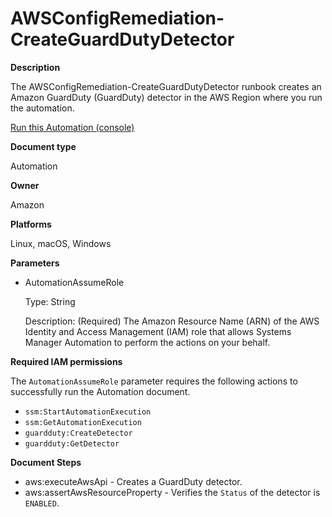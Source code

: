 # AWSConfigRemediation\-CreateGuardDutyDetector<a name="automation-aws-enable-guard-detect"></a>

**Description**

The AWSConfigRemediation\-CreateGuardDutyDetector runbook creates an Amazon GuardDuty \(GuardDuty\) detector in the AWS Region where you run the automation\.

[Run this Automation \(console\)](https://console.aws.amazon.com/systems-manager/automation/execute/AWSConfigRemediation-CreateGuardDutyDetector)

**Document type**

Automation

**Owner**

Amazon

**Platforms**

Linux, macOS, Windows

**Parameters**
+ AutomationAssumeRole

  Type: String

  Description: \(Required\) The Amazon Resource Name \(ARN\) of the AWS Identity and Access Management \(IAM\) role that allows Systems Manager Automation to perform the actions on your behalf\.

**Required IAM permissions**

The `AutomationAssumeRole` parameter requires the following actions to successfully run the Automation document\.
+ `ssm:StartAutomationExecution`
+ `ssm:GetAutomationExecution`
+ `guardduty:CreateDetector`
+ `guardduty:GetDetector`

**Document Steps**
+ aws:executeAwsApi \- Creates a GuardDuty detector\.
+ aws:assertAwsResourceProperty \- Verifies the `Status` of the detector is `ENABLED`\.